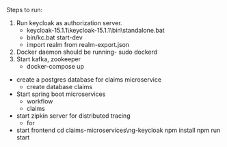 Steps to run:

1. Run keycloak as authorization server. 
	- keycloak-15.1.1\keycloak-15.1.1\bin\standalone.bat 
	- bin/kc.bat start-dev
	- import realm from realm-export.json
2. Docker daemon should be running- sudo dockerd
3. Start kafka, zookeeper
	- docker-compose up
- create a postgres database for claims microservice 
	- create database claims
- Start spring boot microservices 
	- workflow
	- claims
- start zipkin server for distributed tracing
	- for 
- start frontend
	cd claims-microservices\ng-keycloak
	npm install
	npm run start